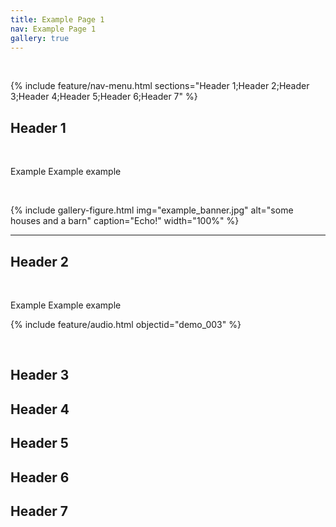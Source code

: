 ```yaml
---
title: Example Page 1
nav: Example Page 1
gallery: true
---
```


<br>

{% include feature/nav-menu.html sections="Header 1;Header 2;Header 3;Header 4;Header 5;Header 6;Header 7" %}

## Header 1

<br>

Example Example example

<br>

{% include gallery-figure.html img="example_banner.jpg" alt="some houses and a barn" caption="Echo!" width="100%" %}

<hr>

## Header 2

<br>

Example Example example

{% include feature/audio.html objectid="demo_003" %}

<br>

## Header 3

## Header 4

## Header 5

## Header 6

## Header 7

